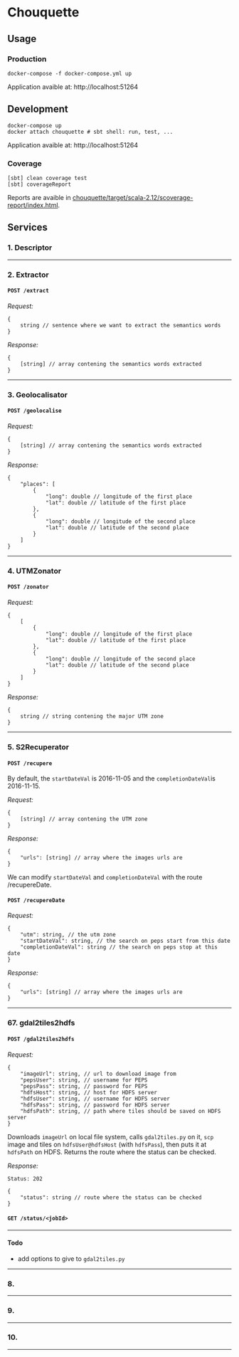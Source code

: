 # Chouquette

## Usage

### Production

    docker-compose -f docker-compose.yml up

Application avaible at: http://localhost:51264


## Development

    docker-compose up
    docker attach chouquette # sbt shell: run, test, ...

Application avaible at: http://localhost:51264


### Coverage

    [sbt] clean coverage test
    [sbt] coverageReport

Reports are avaible in [chouquette/target/scala-2.12/scoverage-report/index.html](./chouquette/target/scala-2.12/scoverage-report/index.html).


## Services

### 1. Descriptor


---

### 2. Extractor

#### `POST /extract`

*Request:*
```jsonld
{
    string // sentence where we want to extract the semantics words
}
```

*Response:*
```jsonld
{
    [string] // array contening the semantics words extracted
}
```

---

### 3. Geolocalisator

#### `POST /geolocalise`

*Request:*
```jsonld
{
    [string] // array contening the semantics words extracted
}
```

*Response:*
```jsonld
{
    "places": [
        {
            "long": double // longitude of the first place
            "lat": double // latitude of the first place
        },
        {
            "long": double // longitude of the second place
            "lat": double // latitude of the second place
        }
    ]
}
```

---

### 4. UTMZonator


#### `POST /zonator`

*Request:*
```jsonld
{
    [
        {
            "long": double // longitude of the first place
            "lat": double // latitude of the first place
        },
        {
            "long": double // longitude of the second place
            "lat": double // latitude of the second place
        }
    ] 
}
```

*Response:*
```jsonld
{
    string // string contening the major UTM zone
}
```

---

### 5. S2Recuperator

#### `POST /recupere`

By default, the `startDateVal` is 2016-11-05 and the `completionDateVal`is 2016-11-15. 

*Request:*
```jsonld
{
    [string] // array contening the UTM zone
}
```

*Response:*
```jsonld
{
    "urls": [string] // array where the images urls are
}
```

We can modify `startDateVal` and `completionDateVal` with the route /recupereDate. 

#### `POST /recupereDate`

*Request:*
```jsonld
{
    "utm": string, // the utm zone
    "startDateVal": string, // the search on peps start from this date
    "completionDateVal": string // the search on peps stop at this date
}
```

*Response:*
```jsonld
{
    "urls": [string] // array where the images urls are
}
```

---

### 67. gdal2tiles2hdfs

#### `POST /gdal2tiles2hdfs`

*Request:*
```jsonld
{
    "imageUrl": string, // url to download image from
    "pepsUser": string, // username for PEPS
    "pepsPass": string, // password for PEPS
    "hdfsHost": string, // host for HDFS server
    "hdfsUser": string, // username for HDFS server
    "hdfsPass": string, // password for HDFS server
    "hdfsPath": string, // path where tiles should be saved on HDFS server
}
```

Downloads `imageUrl` on local file system, calls `gdal2tiles.py` on it, `scp` image and tiles on `hdfsUser@hdfsHost` (with `hdfsPass`), then puts it at `hdfsPath` on HDFS. Returns the route where the status can be checked.

*Response:*
```http
Status: 202
```
```jsonld
{
    "status": string // route where the status can be checked
}
```


#### `GET /status/<jobId>`

<!-- Returns the status for the submited `gdal2tiles2hdfs` job `jobId`.

*Response:*
```http
Status: 201 # finished, the files were added to HDFS
Status: 202 # not finished yet
Status: 404 # no such job
``` -->

---

#### Todo

- add options to give to `gdal2tiles.py`


---

### 8.


---

### 9.


---

### 10.


---
